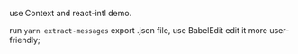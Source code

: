 use Context and react-intl demo.

run `yarn extract-messages` export .json file, use BabelEdit edit it more user-friendly;
